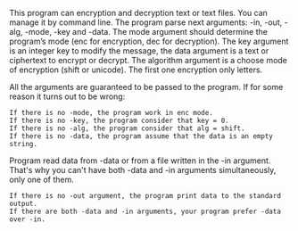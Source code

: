 This program can encryption and decryption text or text files. 
You can manage it by command line.
The program parse next arguments: -in, -out, -alg, -mode, -key and -data. 
The mode argument should determine the program’s mode 
(enc for encryption, dec for decryption).
 The key argument is an integer key to modify the message, 
the data argument is a text or ciphertext to encrypt or decrypt.
The algorithm argument is a choose mode of encryption (shift or unicode).
The first one encryption only letters.

All the arguments are guaranteed to be passed to the program. 
If for some reason it turns out to be wrong:

    If there is no -mode, the program work in enc mode.
    If there is no -key, the program consider that key = 0.
    If there is no -alg, the program consider that alg = shift.
    If there is no -data, the program assume that the data is an empty string.
Program read data from -data or from a file written in the 
-in argument. That's why you can't have both -data and -in arguments
 simultaneously, only one of them.
  
    If there is no -out argument, the program print data to the standard output.
    If there are both -data and -in arguments, your program prefer -data over -in.
